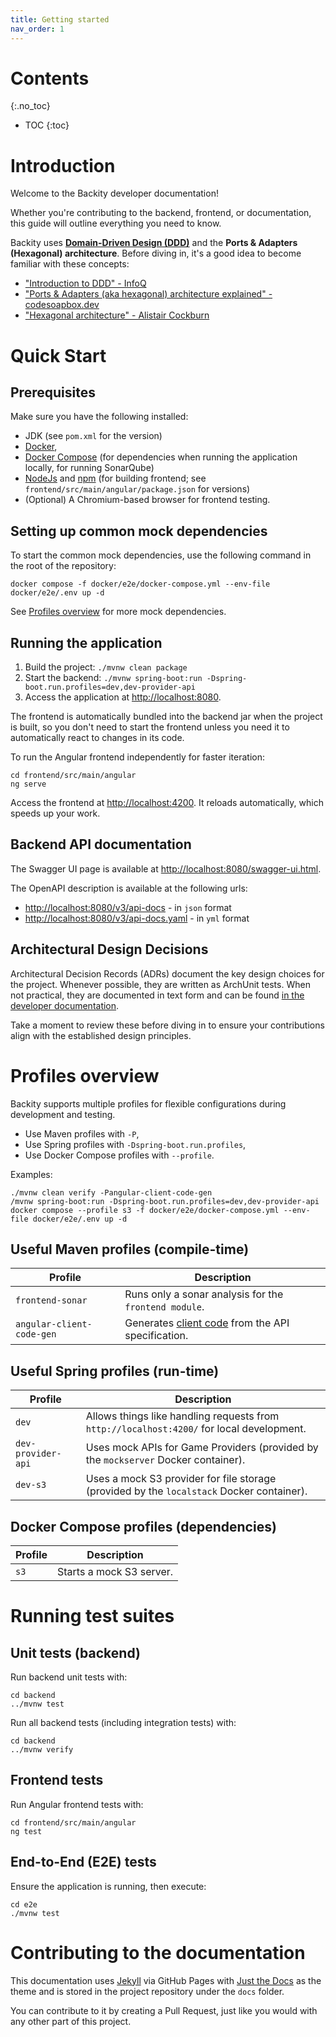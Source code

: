 ```yaml
---
title: Getting started
nav_order: 1
---
```


# Contents
{:.no_toc}

* TOC
{:toc}

# Introduction

Welcome to the Backity developer documentation!

Whether you're contributing to the backend, frontend, or documentation,
this guide will outline everything you need to know.

Backity uses
**[Domain-Driven Design (DDD)](https://daniel-frak.github.io/backity/adr/project/project-0003-use-ddd.html)** 
and the **Ports & Adapters (Hexagonal) architecture**.
Before diving in, it's a good idea to become familiar with these concepts:

- ["Introduction to DDD" - InfoQ](https://www.infoq.com/minibooks/domain-driven-design-quickly/)
- ["Ports & Adapters (aka hexagonal) architecture explained" - codesoapbox.dev](https://codesoapbox.dev/ports-adapters-aka-hexagonal-architecture-explained/)
- ["Hexagonal architecture" - Alistair Cockburn](https://alistair.cockburn.us/hexagonal-architecture/)

# Quick Start

## Prerequisites

Make sure you have the following installed:

- JDK (see `pom.xml` for the version)
- [Docker](https://docs.docker.com/get-docker/),
- [Docker Compose](https://docs.docker.com/compose/install/)
  (for dependencies when running the application locally, for running SonarQube)
- [NodeJs](https://nodejs.org/) and [npm](https://www.npmjs.com/)
  (for building frontend; see `frontend/src/main/angular/package.json` for versions)
- (Optional) A Chromium-based browser for frontend testing.

## Setting up common mock dependencies

To start the common mock dependencies, use the following command in the root of the repository:

```shell
docker compose -f docker/e2e/docker-compose.yml --env-file docker/e2e/.env up -d
```

See [Profiles overview](#profiles-overview) for more mock dependencies.

## Running the application

1. Build the project:
   `./mvnw clean package`
2. Start the backend:
   `./mvnw spring-boot:run -Dspring-boot.run.profiles=dev,dev-provider-api`
3. Access the application at [http://localhost:8080](http://localhost:8080).

The frontend is automatically bundled into the backend jar when the project is built,
so you don't need to start the frontend unless you need it to automatically react to changes in its code.

To run the Angular frontend independently for faster iteration:

```shell
cd frontend/src/main/angular
ng serve
```

Access the frontend at [http://localhost:4200](http://localhost:4200).
It reloads automatically, which speeds up your work.

## Backend API documentation

The Swagger UI page is available at [http://localhost:8080/swagger-ui.html](http://localhost:8080/swagger-ui.html).

The OpenAPI description is available at the following urls:

* [http://localhost:8080/v3/api-docs](http://localhost:8080/v3/api-docs) - in `json` format
* [http://localhost:8080/v3/api-docs.yaml](http://localhost:8080/v3/api-docs.yaml) - in `yml` format

## Architectural Design Decisions

Architectural Decision Records (ADRs) document the key design choices for the project.
Whenever possible, they are written as ArchUnit tests.
When not practical, they are documented in text form
and can be found [in the developer documentation](https://daniel-frak.github.io/backity/adr/).

Take a moment 
to review these before diving in to ensure your contributions align with the established design principles.

# Profiles overview

Backity supports multiple profiles for flexible configurations during development and testing.

- Use Maven profiles with `-P`,
- Use Spring profiles with `-Dspring-boot.run.profiles`,
- Use Docker Compose profiles with `--profile`.

Examples:

```shell
./mvnw clean verify -Pangular-client-code-gen
/mvnw spring-boot:run -Dspring-boot.run.profiles=dev,dev-provider-api
docker compose --profile s3 -f docker/e2e/docker-compose.yml --env-file docker/e2e/.env up -d
```

## Useful Maven profiles (compile-time)

| **Profile**               | **Description**                                                                                                                 |
|---------------------------|---------------------------------------------------------------------------------------------------------------------------------|
| `frontend-sonar`          | Runs only a sonar analysis for the `frontend module`.                                                                           |
| `angular-client-code-gen` | Generates [client code](https://codesoapbox.dev/generate-client-code-from-spring-boot-using-maven/) from the API specification. |

## Useful Spring profiles (run-time)

| **Profile**               | **Description**                                                                           |
|---------------------------|-------------------------------------------------------------------------------------------|
| `dev`                     | Allows things like handling requests from `http://localhost:4200/` for local development. |
| `dev-provider-api`        | Uses mock APIs for Game Providers (provided by the `mockserver` Docker container).        |
| `dev-s3`                  | Uses a mock S3 provider for file storage (provided by the `localstack` Docker container). |

## Docker Compose profiles (dependencies)

| **Profile** | **Description**          |
|-------------|--------------------------|
| `s3`        | Starts a mock S3 server. |

# Running test suites

## Unit tests (backend)

Run backend unit tests with:

```shell
cd backend
../mvnw test
````

Run all backend tests (including integration tests) with:

```shell
cd backend
../mvnw verify
````

## Frontend tests

Run Angular frontend tests with:

```shell
cd frontend/src/main/angular
ng test
````

## End-to-End (E2E) tests

Ensure the application is running, then execute:

```shell
cd e2e
./mvnw test
```

# Contributing to the documentation

This documentation uses [Jekyll](https://jekyllrb.com/) via GitHub Pages
with [Just the Docs](https://just-the-docs.com/) as the theme
and is stored in the project repository under the `docs` folder.

You can contribute to it by creating a Pull Request, just like you would with any other part of this project.